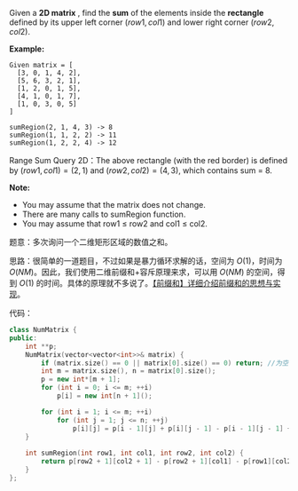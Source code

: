 Given a **2D matrix** , find the **sum** of the elements inside the **rectangle** defined by its upper left corner $(row1, col1)$ and lower right corner $(row2, col2)$.

**Example:**
```
Given matrix = [
  [3, 0, 1, 4, 2],
  [5, 6, 3, 2, 1],
  [1, 2, 0, 1, 5],
  [4, 1, 0, 1, 7],
  [1, 0, 3, 0, 5]
]

sumRegion(2, 1, 4, 3) -> 8
sumRegion(1, 1, 2, 2) -> 11
sumRegion(1, 2, 2, 4) -> 12
```

Range Sum Query 2D：The above rectangle (with the red border) is defined by $(row1, col1) = (2, 1)$ and $(row2, col2) = (4, 3)$, which contains sum = 8.

**Note:**

-    You may assume that the matrix does not change.
-    There are many calls to sumRegion function.
-    You may assume that row1 ≤ row2 and col1 ≤ col2.


题意：多次询问一个二维矩形区域的数值之和。

思路：很简单的一道题目，不过如果是暴力循环求解的话，空间为 $O(1)$，时间为 $O(NM)$。因此，我们使用二维前缀和+容斥原理来求，可以用 $O(NM)$ 的空间，得到 $O(1)$ 的时间。具体的原理就不多说了。[【前缀和】详细介绍前缀和的思想与实现](https://blog.csdn.net/myRealization/article/details/104470754)。
 

代码：
```cpp
class NumMatrix {
public:
    int **p;
    NumMatrix(vector<vector<int>>& matrix) {
        if (matrix.size() == 0 || matrix[0].size() == 0) return; //为空矩阵
        int m = matrix.size(), n = matrix[0].size();
        p = new int*[m + 1];
        for (int i = 0; i <= m; ++i)  
            p[i] = new int[n + 1]();

        for (int i = 1; i <= m; ++i) 
            for (int j = 1; j <= n; ++j) 
                p[i][j] = p[i - 1][j] + p[i][j - 1] - p[i - 1][j - 1] + matrix[i - 1][j - 1];
    }
    
    int sumRegion(int row1, int col1, int row2, int col2) { 
        return p[row2 + 1][col2 + 1] - p[row2 + 1][col1] - p[row1][col2 + 1] + p[row1][col1];
    }
};
```
